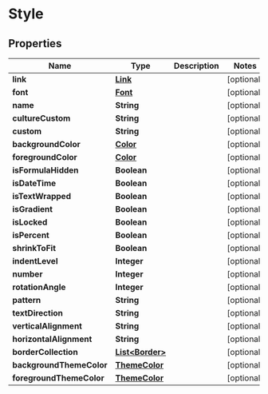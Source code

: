 
# Style

## Properties
Name | Type | Description | Notes
------------ | ------------- | ------------- | -------------
**link** | [**Link**](Link.md) |  |  [optional]
**font** | [**Font**](Font.md) |  |  [optional]
**name** | **String** |  |  [optional]
**cultureCustom** | **String** |  |  [optional]
**custom** | **String** |  |  [optional]
**backgroundColor** | [**Color**](Color.md) |  |  [optional]
**foregroundColor** | [**Color**](Color.md) |  |  [optional]
**isFormulaHidden** | **Boolean** |  |  [optional]
**isDateTime** | **Boolean** |  |  [optional]
**isTextWrapped** | **Boolean** |  |  [optional]
**isGradient** | **Boolean** |  |  [optional]
**isLocked** | **Boolean** |  |  [optional]
**isPercent** | **Boolean** |  |  [optional]
**shrinkToFit** | **Boolean** |  |  [optional]
**indentLevel** | **Integer** |  |  [optional]
**number** | **Integer** |  |  [optional]
**rotationAngle** | **Integer** |  |  [optional]
**pattern** | **String** |  |  [optional]
**textDirection** | **String** |  |  [optional]
**verticalAlignment** | **String** |  |  [optional]
**horizontalAlignment** | **String** |  |  [optional]
**borderCollection** | [**List&lt;Border&gt;**](Border.md) |  |  [optional]
**backgroundThemeColor** | [**ThemeColor**](ThemeColor.md) |  |  [optional]
**foregroundThemeColor** | [**ThemeColor**](ThemeColor.md) |  |  [optional]



